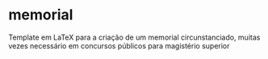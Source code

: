 # memorial
Template em LaTeX para a criação de um memorial circunstanciado, muitas vezes necessário em concursos públicos para magistério superior
